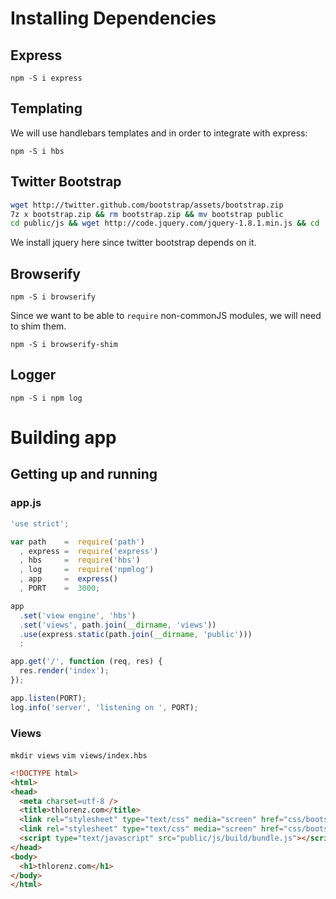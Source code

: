 # Installing Dependencies

## Express

`npm -S i express`

## Templating

We will use handlebars templates and in order to integrate with express:

`npm -S i hbs`

## Twitter Bootstrap

```sh
wget http://twitter.github.com/bootstrap/assets/bootstrap.zip
7z x bootstrap.zip && rm bootstrap.zip && mv bootstrap public  
cd public/js && wget http://code.jquery.com/jquery-1.8.1.min.js && cd ../..
```
We install jquery here since twitter bootstrap depends on it.

## Browserify

`npm -S i browserify`

Since we want to be able to `require` non-commonJS modules, we will need to shim them.

`npm -S i browserify-shim`

## Logger

`npm -S i npm log`


# Building app

## Getting up and running 

### app.js

```js
'use strict';

var path    =  require('path') 
  , express =  require('express')
  , hbs     =  require('hbs')
  , log     =  require('npmlog')
  , app     =  express()
  , PORT    =  3000;

app
  .set('view engine', 'hbs')
  .set('views', path.join(__dirname, 'views'))
  .use(express.static(path.join(__dirname, 'public')))
  ;

app.get('/', function (req, res) {
  res.render('index');
});

app.listen(PORT);
log.info('server', 'listening on ', PORT);
```

### Views

`mkdir views`
`vim views/index.hbs`

```html
<!DOCTYPE html>
<html>
<head>
  <meta charset=utf-8 />
  <title>thlorenz.com</title>
  <link rel="stylesheet" type="text/css" media="screen" href="css/bootstrap-responsive.css" />
  <link rel="stylesheet" type="text/css" media="screen" href="css/bootstrap.css" />
  <script type="text/javascript" src="public/js/build/bundle.js"></script>
</head>
<body>
  <h1>thlorenz.com</h1>
</body>
</html>
```

### 
